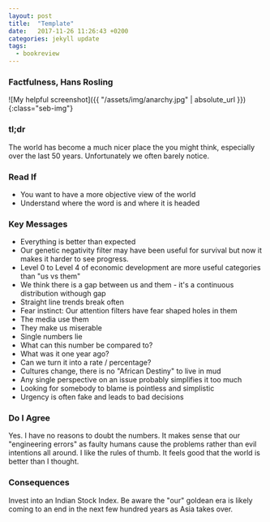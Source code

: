 ```yaml
---
layout: post
title:  "Template"
date:   2017-11-26 11:26:43 +0200
categories: jekyll update
tags:
  - bookreview
---
```

### Factfulness, Hans Rosling

![My helpful screenshot]({{ "/assets/img/anarchy.jpg" | absolute_url }}){:class="seb-img"}

### tl;dr
The world has become a much nicer place the you might think, especially over the last 50 years. Unfortunately we often barely notice.

### Read If
- You want to have a more objective view of the world
- Understand where the word is and where it is headed

### Key Messages
- Everything is better than expected
- Our genetic negativity filter may have been useful for survival but now it makes it harder to see progress.
- Level 0 to Level 4 of economic development are more useful categories than "us vs them"
- We think there is a gap between us and them - it's a continuous distribution withough gap
- Straight line trends break often
- Fear instinct: Our attention filters have fear shaped holes in them
-   The media use them
-   They make us miserable
- Single numbers lie 
-   What can this number be compared to?
-   What was it one year ago?
-   Can we turn it into a rate / percentage?
- Cultures change, there is no "African Destiny" to live in mud
- Any single perspective on an issue probably simplifies it too much
- Looking for somebody to blame is pointless and simplistic
- Urgency is often fake and leads to bad decisions

### Do I Agree
Yes. I have no reasons to doubt the numbers. It makes sense that our "engineering errors" as faulty humans cause the problems rather than evil intentions all around. I like the rules of thumb. It feels good that the world is better than I thought.

### Consequences
Invest into an Indian Stock Index. Be aware the "our" goldean era is likely coming to an end in the next few hundred years as Asia takes over.